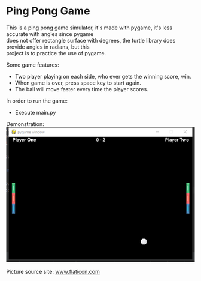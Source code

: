 # Ping Pong Game

This is a ping pong game simulator, it's made with pygame, it's less accurate with angles since pygame <br>
does not offer rectangle surface with degrees, the turtle library does provide angles in radians, but this <br>
project is to practice the use of pygame.

Some game features:

* Two player playing on each side, who ever gets the winning score, win.
* When game is over, press space key to start again.
* The ball will move faster every time the player scores.

In order to run the game:

* Execute main.py

Demonstration:
![project_outline](images/demo.png)

Picture source site:
www.flaticon.com